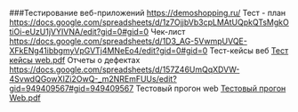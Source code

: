 ###Тестирование веб-приложений https://demoshopping.ru/
Тест - план
https://docs.google.com/spreadsheets/d/1z7OjjbVb3cpLMAtUQpkQTsMgkOtiOi-eUzU1jVYIVNA/edit?gid=0#gid=0
Чек-лист 
https://docs.google.com/spreadsheets/d/1D3_AG-5VwmpUVQE-XFkENg41ibbgmyVpGVTj4MNeEo4/edit?gid=0#gid=0
Тест-кейсы веб 
[Тест кейсы web.pdf](https://github.com/user-attachments/files/20232157/web.pdf)
Отчеты о дефектах https://docs.google.com/spreadsheets/d/157Z46UmQqXDVW-4SvwdQGowXIZi2OwQ-_m2NREmFUUs/edit?gid=949409567#gid=949409567
Тестовый прогон web 
[Тестовый прогон Web.pdf](https://github.com/user-attachments/files/20266000/Web.pdf)
